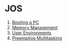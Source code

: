 # JOS

1. [Booting a PC](https://github.com/c21/JOS/blob/master/lab1)
2. [Memory Management](https://github.com/c21/JOS/blob/master/lab2)
3. [User Environments](https://github.com/c21/JOS/blob/master/lab3)
4. [Preemptive Multitasking](https://github.com/c21/JOS/blob/master/lab4)
